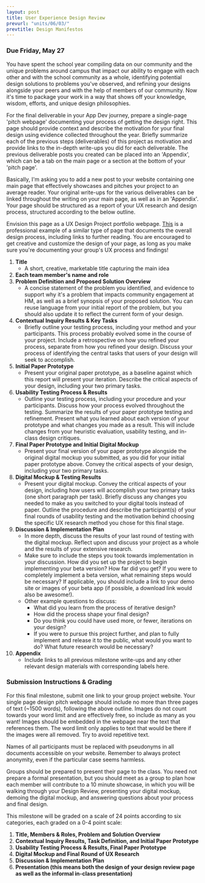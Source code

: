 ```yaml
---
layout: post
title: User Experience Design Review
prevurl: "units/06/03/"
prevtitle: Design Manifestos
---
```


### Due Friday, May 27

You have spent the school year compiling data on our community and the unique problems around campus that impact our ability to engage with each other and with the school community as a whole, identifying potential design solutions to problems you've observed, and refining your designs alongside your peers and with the help of members of our community. Now it's time to package your work in a way that shows off your knowledge, wisdom, efforts, and unique design philosophies.

For the final deliverable in your App Dev journey, prepare a single-page 'pitch webpage' documenting your process of getting the design right. This page should provide context and describe the motivation for your final design using evidence collected throughout the year. Briefly summarize each of the previous steps (deliverables) of this project as motivation and provide links to the in-depth write-ups you did for each deliverable. The previous deliverable posts you created can be placed into an 'Appendix', which can be a tab on the main page or a section at the bottom of your 'pitch page'. 

Basically, I'm asking you to add a new post to your website containing one main page that effectively showcases and pitches your project to an average reader. Your original write-ups for the various deliverables can be linked throughout the writing on your main page, as well as in an 'Appendix'. Your page should be structured as a report of your UX research and design process, structured according to the below outline.

Envision this page as a UX Design Project portfolio webpage. [This](https://www.chloefan.com/#/mm-expedited-claims/) is a professional example of a similar type of page that documents the overall design process, including links to further reading. You are encouraged to get creative and customize the design of your page, as long as you make sure you're documenting your group's UX process and findings!

  1. **Title**
     * A short, creative, marketable title capturing the main idea
  2. **Each team member's name and role**
  3. **Problem Definition and Proposed Solution Overview**
     * A concise statement of the problem you identified, and evidence to support why it's a problem that impacts community engagement at HM, as well as a brief synopsis of your proposed solution. You can reuse language from your initial report of the problem, but you should also update it to reflect the current form of your design.
  4. **Contextual Inquiry Results & Key Tasks**
     * Briefly outline your testing process, including your method and your participants. This process probably evolved some in the course of your project. Include a retrospective on how you refined your process, separate from how you refined your design. Discuss your process of identifying the central tasks that users of your design will seek to accomplish.
  5. **Initial Paper Prototype**
     * Present your original paper prototype, as a baseline against which this report will present your iteration. Describe the critical aspects of your design, including your two primary tasks.
  6. **Usability Testing Process & Results**
     * Outline your testing process, including your procedure and your participants. Discuss how your process evolved throughout the testing. Summarize the results of your paper prototype testing and refinement. Present what you learned about each version of your prototype and what changes you made as a result. This will include changes from your heuristic evaluation, usability testing, and in-class design critiques.
  7. **Final Paper Prototype and Initial Digital Mockup**
     * Present your final version of your paper prototype alongside the original digital mockup you submitted, as you did for your initial paper prototype above. Convey the critical aspects of your design, including your two primary tasks.
  8. **Digital Mockup & Testing Results**
     * Present your digital mockup. Convey the critical aspects of your design, including how users will accomplish your two primary tasks (one short paragraph per task). Briefly discuss any changes you needed to make as you switched to your digital tools instead of paper. Outline the procedure and describe the participant(s) of your final rounds of usability testing and the motivation behind choosing the specific UX research method you chose for this final stage.
  9. **Discussion & Implementation Plan**
     * In more depth, discuss the results of your last round of testing with the digital mockup. Reflect upon and discuss your project as a whole and the results of your extensive research. 
     * Make sure to include the steps you took towards implementation in your discussion. How did you set up the project to begin implementing your beta version? How far did you get? If you were to completely implement a beta version, what remaining steps would be necessary? If applicable, you should include a link to your demo site or images of your beta app (if possible, a download link would also be awesome!). 
     * Other example questions to discuss:
       * What did you learn from the process of iterative design?
       * How did the process shape your final design?
       * Do you think you could have used more, or fewer, iterations on your design?
       * If you were to pursue this project further, and plan to fully implement and release it to the public, what would you want to do? What future research would be necessary?
  10. **Appendix**
      * Include links to all previous milestone write-ups and any other relevant design materials with corresponding labels here. 

### Submission Instructions & Grading

For this final milestone, submit one link to your group project website. Your single page design pitch webpage should include no more than three pages of text (~1500 words), following the above outline. Images do not count towards your word limit and are effectively free, so include as many as you want! Images should be embedded in the webpage near the text that references them. The word limit only applies to text that would be there if the images were all removed. Try to avoid repetitive text.

Names of all participants must be replaced with pseudonyms in all documents accessible on your website. Remember to always protect anonymity, even if the particular case seems harmless.

Groups should be prepared to present their page to the class. You need not prepare a formal presentation, but you should meet as a group to plan how each member will contribute to a 10 minute showcase, in which you will be walking through your Design Review, presenting your digital mockup, demoing the digital mockup, and answering questions about your process and final design. 

This milestone will be graded on a scale of 24 points according to six categories, each graded on a 0-4 point scale:

  1. **Title, Members & Roles, Problem and Solution Overview**
  2. **Contextual Inquiry Results, Task Definition, and Initial Paper Prototype**
  3. **Usability Testing Process & Results, Final Paper Prototype**
  4. **Digital Mockup and Final Round of UX Research**
  5. **Discussion & Implementation Plan**
  6. **Presentation (this means both the design of your design review page as well as the informal in-class presentation)**
